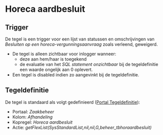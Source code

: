 # Horeca aardbesluit

## Trigger

De tegel is een trigger voor een lijst  van statussen en omschrijvingen van *Besluiten op een horeca-vergunningsaanvraag* zoals verleend, geweigerd.

* De tegel is alleen zichtbaar voor inlogger wanneer:
  * deze aan hem/haar is toegekend
  * de evaluatie van het *SQL statement onzichtbaar* bij de tegeldefinitie een waarde ongelijk aan 0 oplevert.
* Een tegel is disabled indien zo aangevinkt bij de tegeldefinitie.

## Tegeldefinitie

De tegel is standaard als volgt gedefinieerd ([Portal Tegeldefinitie](/docs/instellen_inrichten/portaldefinitie/portal_tegel.md)):

* Portaal: *Zaakbeheer*
* Kolom: *Afhandeling*
* Kopregel: *Horeca aardbesluit*
* Actie: *getFlexList(SysStandardList,nil,nil,G,beheer_tbhoraardbesluit)*
